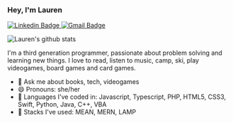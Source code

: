 ### Hey, I'm Lauren
[![Linkedin Badge](https://img.shields.io/badge/-lauren%20hammond-blue?style=flat-square&logo=Linkedin&logoColor=white&link=https://www.linkedin.com/in/lauren-h-81917ab4/)
](https://www.linkedin.com/in/lauren-h-81917ab4/) [![Gmail Badge](https://img.shields.io/badge/-lozhambo@gmail.com-c14438?style=flat-square&logo=Gmail&logoColor=white&link=mailto:lozhambo@gmail.com)](mailto:lozhambo@gmail.com)

![Lauren's github stats](https://github-readme-stats.vercel.app/api?username=laurenah&show_icons=true&theme=gruvbox)

<!--
**laurenah/laurenah** is a ✨ _special_ ✨ repository because its `README.md` (this file) appears on your GitHub profile.
-->

I'm a third generation programmer, passionate about problem solving and learning new things. I love to read, listen to music, camp, ski, play videogames, board games and card games.  

- 💬 Ask me about books, tech, videogames 
- 😄 Pronouns: she/her
- 👋 Languages I've coded in: Javascript, Typescript, PHP, HTML5, CSS3, Swift, Python, Java, C++, VBA
- 🥞 Stacks I've used: MEAN, MERN, LAMP
